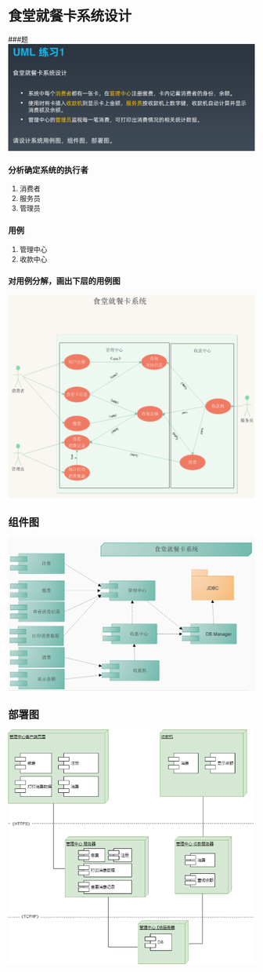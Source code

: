 # 食堂就餐卡系统设计

###题
![use_case](theme1-1.png)

### 分析确定系统的执行者

1. 消费者
2. 服务员
3. 管理员

### 用例

1. 管理中心
2. 收款中心

### 对用例分解，画出下层的用例图

![use_case](use_case.PNG)

## 组件图

![component](component.PNG)

## 部署图

![deployment](deployment.png)